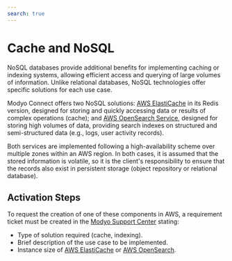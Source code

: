 ```yaml
---
search: true
---
```


# Cache and NoSQL

NoSQL databases provide additional benefits for implementing caching or indexing systems, allowing efficient access and querying of large volumes of information. Unlike relational databases, NoSQL technologies offer specific solutions for each use case.

Modyo Connect offers two NoSQL solutions: [AWS ElastiCache](https://aws.amazon.com/elasticache) in its Redis version, designed for storing and quickly accessing data or results of complex operations (cache); and [AWS OpenSearch Service](https://aws.amazon.com/opensearch-service), designed for storing high volumes of data, providing search indexes on structured and semi-structured data (e.g., logs, user activity records).

Both services are implemented following a high-availability scheme over multiple zones within an AWS region. In both cases, it is assumed that the stored information is volatile, so it is the client's responsibility to ensure that the records also exist in persistent storage (object repository or relational database).

## Activation Steps
To request the creation of one of these components in AWS, a requirement ticket must be created in the [Modyo Support Center](https://support.modyo.com) stating:
- Type of solution required (cache, indexing).
- Brief description of the use case to be implemented.
- Instance size of [AWS ElastiCache](https://docs.aws.amazon.com/AmazonElastiCache/latest/red-ug/CacheNodes.SupportedTypes.html) or [AWS OpenSearch](https://docs.aws.amazon.com/opensearch-service/latest/developerguide/supported-instance-types.html).